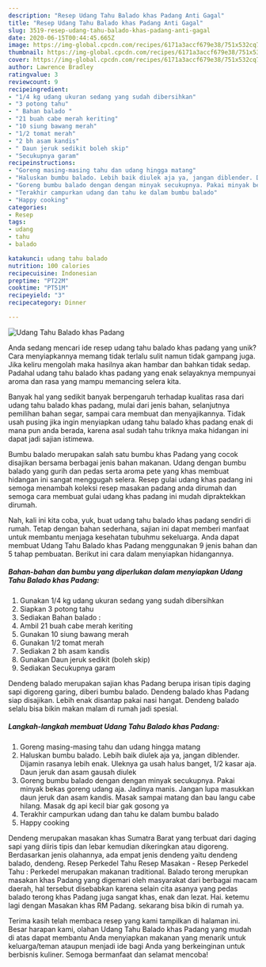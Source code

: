 ```yaml
---
description: "Resep Udang Tahu Balado khas Padang Anti Gagal"
title: "Resep Udang Tahu Balado khas Padang Anti Gagal"
slug: 3519-resep-udang-tahu-balado-khas-padang-anti-gagal
date: 2020-06-15T00:44:45.665Z
image: https://img-global.cpcdn.com/recipes/6171a3accf679e38/751x532cq70/udang-tahu-balado-khas-padang-foto-resep-utama.jpg
thumbnail: https://img-global.cpcdn.com/recipes/6171a3accf679e38/751x532cq70/udang-tahu-balado-khas-padang-foto-resep-utama.jpg
cover: https://img-global.cpcdn.com/recipes/6171a3accf679e38/751x532cq70/udang-tahu-balado-khas-padang-foto-resep-utama.jpg
author: Lawrence Bradley
ratingvalue: 3
reviewcount: 9
recipeingredient:
- "1/4 kg udang ukuran sedang yang sudah dibersihkan"
- "3 potong tahu"
- " Bahan balado "
- "21 buah cabe merah keriting"
- "10 siung bawang merah"
- "1/2 tomat merah"
- "2 bh asam kandis"
- " Daun jeruk sedikit boleh skip"
- "Secukupnya garam"
recipeinstructions:
- "Goreng masing-masing tahu dan udang hingga matang"
- "Haluskan bumbu balado. Lebih baik diulek aja ya, jangan diblender. Dijamin rasanya lebih enak. Uleknya ga usah halus banget, 1/2 kasar aja. Daun jeruk dan asam gausah diulek"
- "Goreng bumbu balado dengan dengan minyak secukupnya. Pakai minyak bekas goreng udang aja. Jadinya manis. Jangan lupa masukkan daun jeruk dan asam kandis. Masak sampai matang dan bau langu cabe hilang. Masak dg api kecil biar gak gosong ya"
- "Terakhir campurkan udang dan tahu ke dalam bumbu balado"
- "Happy cooking"
categories:
- Resep
tags:
- udang
- tahu
- balado

katakunci: udang tahu balado 
nutrition: 100 calories
recipecuisine: Indonesian
preptime: "PT22M"
cooktime: "PT51M"
recipeyield: "3"
recipecategory: Dinner

---
```



![Udang Tahu Balado khas Padang](https://img-global.cpcdn.com/recipes/6171a3accf679e38/751x532cq70/udang-tahu-balado-khas-padang-foto-resep-utama.jpg)

Anda sedang mencari ide resep udang tahu balado khas padang yang unik? Cara menyiapkannya memang tidak terlalu sulit namun tidak gampang juga. Jika keliru mengolah maka hasilnya akan hambar dan bahkan tidak sedap. Padahal udang tahu balado khas padang yang enak selayaknya mempunyai aroma dan rasa yang mampu memancing selera kita.

Banyak hal yang sedikit banyak berpengaruh terhadap kualitas rasa dari udang tahu balado khas padang, mulai dari jenis bahan, selanjutnya pemilihan bahan segar, sampai cara membuat dan menyajikannya. Tidak usah pusing jika ingin menyiapkan udang tahu balado khas padang enak di mana pun anda berada, karena asal sudah tahu triknya maka hidangan ini dapat jadi sajian istimewa.

Bumbu balado merupakan salah satu bumbu khas Padang yang cocok disajikan bersama berbagai jenis bahan makanan. Udang dengan bumbu balado yang gurih dan pedas serta aroma pete yang khas membuat hidangan ini sangat menggugah selera. Resep gulai udang khas padang ini semoga menambah koleksi resep masakan padang anda dirumah dan semoga cara membuat gulai udang khas padang ini mudah dipraktekkan dirumah.


Nah, kali ini kita coba, yuk, buat udang tahu balado khas padang sendiri di rumah. Tetap dengan bahan sederhana, sajian ini dapat memberi manfaat untuk membantu menjaga kesehatan tubuhmu sekeluarga. Anda dapat membuat Udang Tahu Balado khas Padang menggunakan 9 jenis bahan dan 5 tahap pembuatan. Berikut ini cara dalam menyiapkan hidangannya.

<!--inarticleads1-->

##### Bahan-bahan dan bumbu yang diperlukan dalam menyiapkan Udang Tahu Balado khas Padang:

1. Gunakan 1/4 kg udang ukuran sedang yang sudah dibersihkan
1. Siapkan 3 potong tahu
1. Sediakan  Bahan balado :
1. Ambil 21 buah cabe merah keriting
1. Gunakan 10 siung bawang merah
1. Gunakan 1/2 tomat merah
1. Sediakan 2 bh asam kandis
1. Gunakan  Daun jeruk sedikit (boleh skip)
1. Sediakan Secukupnya garam


Dendeng balado merupakan sajian khas Padang berupa irisan tipis daging sapi digoreng garing, diberi bumbu balado. Dendeng balado khas Padang siap disajikan. Lebih enak disantap pakai nasi hangat. Dendeng balado selalu bisa bikin makan malam di rumah jadi spesial. 

<!--inarticleads2-->

##### Langkah-langkah membuat Udang Tahu Balado khas Padang:

1. Goreng masing-masing tahu dan udang hingga matang
1. Haluskan bumbu balado. Lebih baik diulek aja ya, jangan diblender. Dijamin rasanya lebih enak. Uleknya ga usah halus banget, 1/2 kasar aja. Daun jeruk dan asam gausah diulek
1. Goreng bumbu balado dengan dengan minyak secukupnya. Pakai minyak bekas goreng udang aja. Jadinya manis. Jangan lupa masukkan daun jeruk dan asam kandis. Masak sampai matang dan bau langu cabe hilang. Masak dg api kecil biar gak gosong ya
1. Terakhir campurkan udang dan tahu ke dalam bumbu balado
1. Happy cooking


Dendeng merupakan masakan khas Sumatra Barat yang terbuat dari daging sapi yang diiris tipis dan lebar kemudian dikeringkan atau digoreng. Berdasarkan jenis olahannya, ada empat jenis dendeng yaitu dendeng balado, dendeng. Resep Perkedel Tahu Resep Masakan - Resep Perkedel Tahu : Perkedel merupakan makanan traditional. Balado terong merupkan masakan khas Padang yang digemari oleh masyarakat dari berbagai macam daerah, hal tersebut disebabkan karena selain cita asanya yang pedas balado terong khas Padang juga sangat khas, enak dan lezat. Hai. ketemu lagi dengan Masakan khas RM Padang. sekarang bisa bikin di rumah ya. 

Terima kasih telah membaca resep yang kami tampilkan di halaman ini. Besar harapan kami, olahan Udang Tahu Balado khas Padang yang mudah di atas dapat membantu Anda menyiapkan makanan yang menarik untuk keluarga/teman ataupun menjadi ide bagi Anda yang berkeinginan untuk berbisnis kuliner. Semoga bermanfaat dan selamat mencoba!
